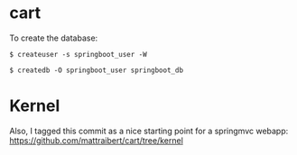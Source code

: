 # cart

To create the database:

`$ createuser -s springboot_user -W`

`$ createdb -O springboot_user springboot_db`


# Kernel

Also, I tagged this commit as a nice starting point for a springmvc webapp:
https://github.com/mattraibert/cart/tree/kernel
